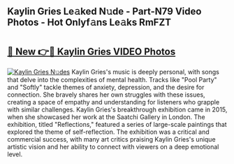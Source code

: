 ## Kaylin Gries Le𝚊ked N𝚞de - Part-N79 Video Photos - Hot Onlyf𝚊ns Le𝚊ks RmFZT

# <h2><a href="http://ab75138.deff.icu/?id=Kaylin+Gries">🔗 New 👉🔴 Kaylin Gries VIDEO Photos</a></h2>

[![Kaylin Gries N𝚞des](https://i.imgur.com/rIISA9y.gif)](http://ab75138.deff.icu/?id=Kaylin+Gries)
Kaylin Gries's music is deeply personal, with songs that delve into the complexities of mental health. Tracks like "Pool Party" and "Softly" tackle themes of anxiety, depression, and the desire for connection. She bravely shares her own struggles with these issues, creating a space of empathy and understanding for listeners who grapple with similar challenges. Kaylin Gries's breakthrough exhibition came in 2015, when she showcased her work at the Saatchi Gallery in London. The exhibition, titled "Reflections," featured a series of large-scale paintings that explored the theme of self-reflection. The exhibition was a critical and commercial success, with many art critics praising Kaylin Gries's unique artistic vision and her ability to connect with viewers on a deep emotional level.
